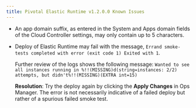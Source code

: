 ```yaml
---
title: Pivotal Elastic Runtime v1.2.0.0 Known Issues
---
```


* An app domain suffix, as entered in the System and Apps domain fields of the Cloud Controller settings, may only contain up to 5 characters.

* Deploy of Elastic Runtime may fail with the message, `Errand smoke-tests completed with error (exit code 1) Exited with 1`.

    Further review of the logs shows the following message:
    `Wanted to see all instances running in %!!(MISSING)d(string=instances: 2/2) attempts, but didn't%!!(MISSING)(EXTRA int=15)`

    **Resolution**: Try the deploy again by clicking the **Apply Changes** in Ops Manager. The error is not necessarily indicative of a failed deploy but rather of a spurious failed smoke test.